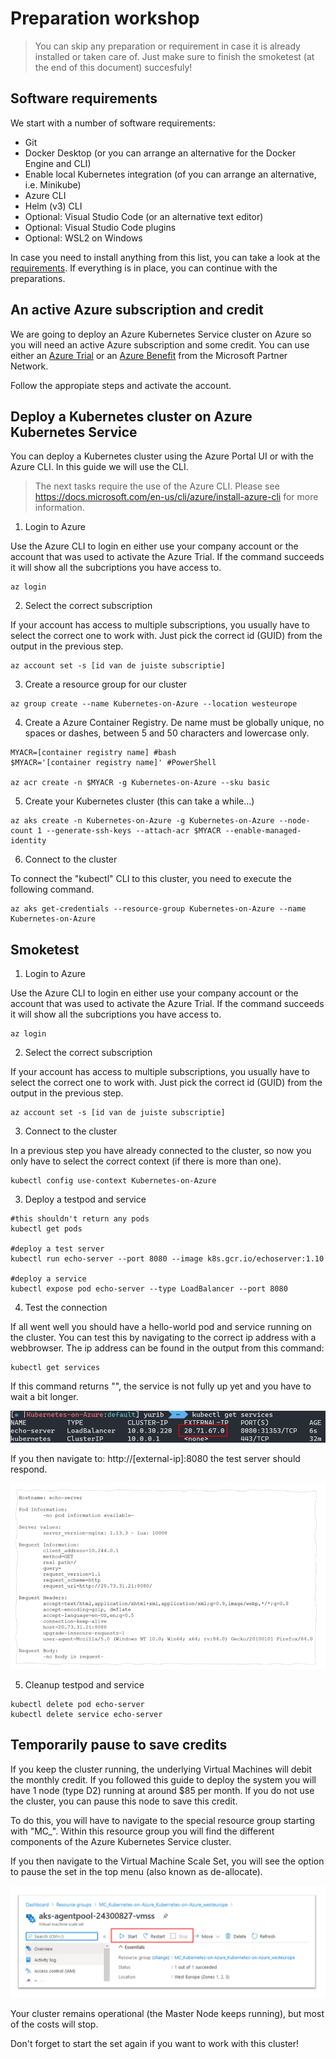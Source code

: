 # Preparation workshop

> You can skip any preparation or requirement in case it is already installed or taken care of. Just make sure to finish the smoketest (at the end of this document) succesfuly!

## Software requirements

We start with a number of software requirements:

- Git
- Docker Desktop (or you can arrange an alternative for the Docker Engine and CLI)
- Enable local Kubernetes integration (of you can arrange an alternative, i.e. Minikube)
- Azure CLI
- Helm (v3) CLI
- Optional: Visual Studio Code (or an alternative text editor)
- Optional: Visual Studio Code plugins
- Optional: WSL2 on Windows

In case you need to install anything from this list, you can take a look at the [requirements](requirements.md). If everything is in place, you can continue with the preparations.

## An active Azure subscription and credit

We are going to deploy an Azure Kubernetes Service cluster on Azure so you will need an active Azure subscription and some credit. You can use either an [Azure Trial](https://azure.microsoft.com/en-us/free/search/) or an [Azure Benefit](https://docs.microsoft.com/en-us/visualstudio/subscriptions/vs-azure) from the Microsoft Partner Network.

Follow the appropiate steps and activate the account.

## Deploy a Kubernetes cluster on Azure Kubernetes Service

You can deploy a Kubernetes cluster using the Azure Portal UI or with the Azure CLI. In this guide we will use the CLI.

> The next tasks require the use of the Azure CLI. Please see https://docs.microsoft.com/en-us/cli/azure/install-azure-cli for more information.

1. Login to Azure

Use the Azure CLI to login en either use your company account or the account that was used to activate the Azure Trial. If the command succeeds it will show all the subcriptions you have access to.

```
az login
```

2. Select the correct subscription

If your account has access to multiple subscriptions, you usually have to select the correct one to work with. Just pick the correct id (GUID) from the output in the previous step.

```
az account set -s [id van de juiste subscriptie]
```

3. Create a resource group for our cluster

```
az group create --name Kubernetes-on-Azure --location westeurope
```

4. Create a Azure Container Registry. De name must be globally unique, no spaces or dashes, between 5 and 50 characters and lowercase only.

```
MYACR=[container registry name] #bash
$MYACR='[container registry name]' #PowerShell

az acr create -n $MYACR -g Kubernetes-on-Azure --sku basic
```

5. Create your Kubernetes cluster (this can take a while...)

```
az aks create -n Kubernetes-on-Azure -g Kubernetes-on-Azure --node-count 1 --generate-ssh-keys --attach-acr $MYACR --enable-managed-identity
```

6. Connect to the cluster

To connect the "kubectl" CLI to this cluster, you need to execute the following command.

```
az aks get-credentials --resource-group Kubernetes-on-Azure --name Kubernetes-on-Azure
```

## Smoketest

1. Login to Azure

Use the Azure CLI to login en either use your company account or the account that was used to activate the Azure Trial. If the command succeeds it will show all the subcriptions you have access to.

```
az login
```

2. Select the correct subscription

If your account has access to multiple subscriptions, you usually have to select the correct one to work with. Just pick the correct id (GUID) from the output in the previous step.

```
az account set -s [id van de juiste subscriptie]
```

3. Connect to the cluster

In a previous step you have already connected to the cluster, so now you only have to select the correct context (if there is more than one).

```
kubectl config use-context Kubernetes-on-Azure
```

3. Deploy a testpod and service

```
#this shouldn't return any pods
kubectl get pods

#deploy a test server
kubectl run echo-server --port 8080 --image k8s.gcr.io/echoserver:1.10

#deploy a service
kubectl expose pod echo-server --type LoadBalancer --port 8080

```

4. Test the connection

If all went well you should have a hello-world pod and service running on the cluster. You can test this by navigating to the correct ip address with a webbrowser. The ip address can be found in the output from this command:

```
kubectl get services
```

If this command returns "<pending>", the service is not fully up yet and you have to wait a bit longer.

![](images/kgs.png)

If you then navigate to: http://[external-ip]:8080 the test server should respond.

![](images/echo.png)

5. Cleanup testpod and service

```
kubectl delete pod echo-server
kubectl delete service echo-server
```

## Temporarily pause to save credits

If you keep the cluster running, the underlying Virtual Machines will debit the monthly credit. If you followed this guide to deploy the system you will have 1 node (type D2) running at around $85 per month. If you do not use the cluster, you can pause this node to save this credit.

To do this, you will have to navigate to the special resource group starting with "MC\_". Within this resource group you will find the different components of the Azure Kubernetes Service cluster.

If you then navigate to the Virtual Machine Scale Set, you will see the option to pause the set in the top menu (also known as de-allocate).

![](images/pause.png)

Your cluster remains operational (the Master Node keeps running), but most of the costs will stop.

Don't forget to start the set again if you want to work with this cluster!
